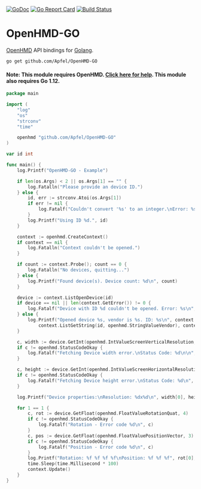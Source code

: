 [![GoDoc](https://godoc.org/github.com/Apfel/OpenHMD-GO?status.svg)](https://godoc.org/github.com/Apfel/OpenHMD-GO)
[![Go Report Card](https://goreportcard.com/badge/github.com/Apfel/OpenHMD-GO)](https://goreportcard.com/report/github.com/Apfel/OpenHMD-GO)
[![Build Status](https://travis-ci.org/Apfel/OpenHMD-GO.svg?branch=master)](https://travis-ci.org/Apfel/OpenHMD-GO)

# OpenHMD-GO
[OpenHMD](http://www.openhmd.net/) API bindings for [Golang](https://golang.org/).

```
go get github.com/Apfel/OpenHMD-GO
```

#### Note: This module requires OpenHMD. [Click here for help](http://www.openhmd.net/index.php/download/). This module also requires Go 1.12.

```go
package main

import (
	"log"
	"os"
	"strconv"
	"time"

	openhmd "github.com/Apfel/OpenHMD-GO"
)

var id int

func main() {
	log.Printf("OpenHMD-GO - Example")

	if len(os.Args) < 2 || os.Args[1] == "" {
		log.Fatalln("Please provide an device ID.")
	} else {
		id, err := strconv.Atoi(os.Args[1])
		if err != nil {
			log.Fatalf("Couldn't convert '%s' to an integer.\nError: %s\n", os.Args[1], err.Error())
		}
		log.Printf("Using ID %d.", id)
	}

	context := openhmd.CreateContext()
	if context == nil {
		log.Fatalln("Context couldn't be opened.")
	}

	if count := context.Probe(); count == 0 {
		log.Fatalln("No devices, quitting...")
	} else {
		log.Printf("Found device(s). Device count: %d\n", count)
	}

	device := context.ListOpenDevice(id)
	if device == nil || len(context.GetError()) != 0 {
		log.Fatalf("Device with ID %d couldn't be opened. Error: %s\n", id, context.GetError())
	} else {
		log.Printf("Opened device %s, vendor is %s. ID: %s\n", context.ListGetString(id, openhmd.StringValueProduct),
			context.ListGetString(id, openhmd.StringValueVendor), context.ListGetString(id, openhmd.StringValuePath))
	}

	c, width := device.GetInt(openhmd.IntValueScreenVerticalResolution, 1)
	if c != openhmd.StatusCodeOkay {
		log.Fatalf("Fetching Device width error.\nStatus Code: %d\n\n", c)
	}

	c, height := device.GetInt(openhmd.IntValueScreenHorizontalResolution, 1)
	if c != openhmd.StatusCodeOkay {
		log.Fatalf("Fetching Device height error.\nStatus Code: %d\n", c)
	}

	log.Printf("Device properties:\nResolution: %dx%d\n", width[0], height[0]) // I do know that this is rather poorly designed, but whatever

	for 1 == 1 {
		c, rot := device.GetFloat(openhmd.FloatValueRotationQuat, 4)
		if c != openhmd.StatusCodeOkay {
			log.Fatalf("Rotation - Error code %d\n", c)
		}
		c, pos := device.GetFloat(openhmd.FloatValuePositionVector, 3)
		if c != openhmd.StatusCodeOkay {
			log.Fatalf("Position - Error code %d\n", c)
		}
		log.Printf("Rotation: %f %f %f %f\nPosition: %f %f %f", rot[0], rot[1], rot[2], rot[3], pos[0], pos[1], pos[2])
		time.Sleep(time.Millisecond * 100)
		context.Update()
	}
}
```